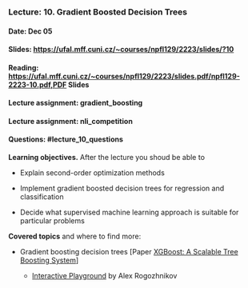 ### Lecture: 10. Gradient Boosted Decision Trees
#### Date: Dec 05
#### Slides: https://ufal.mff.cuni.cz/~courses/npfl129/2223/slides/?10
#### Reading: https://ufal.mff.cuni.cz/~courses/npfl129/2223/slides.pdf/npfl129-2223-10.pdf,PDF Slides
#### Lecture assignment: gradient_boosting
#### Lecture assignment: nli_competition
#### Questions: #lecture_10_questions

**Learning objectives.** After the lecture you shoud be able to

- Explain second-order optimization methods

- Implement gradient boosted decision trees for regression and classification

- Decide what supervised machine learning approach is suitable for particular
  problems

**Covered topics** and where to find more:

- Gradient boosting decision trees [Paper [XGBoost: A Scalable Tree Boosting System](https://arxiv.org/abs/1603.02754)]

  - [Interactive Playground](http://arogozhnikov.github.io/2016/07/05/gradient_boosting_playground.html) by Alex Rogozhnikov
